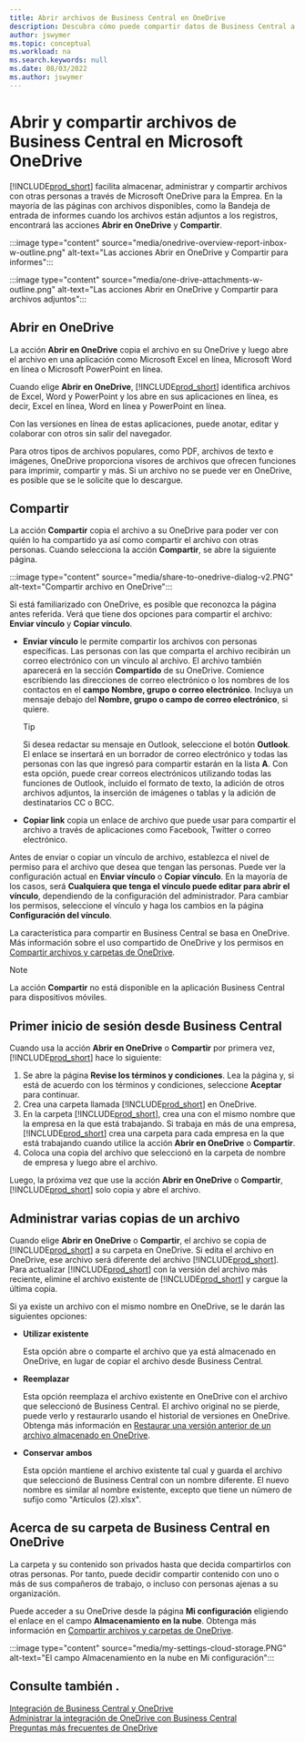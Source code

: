 ```yaml
---
title: Abrir archivos de Business Central en OneDrive
description: Descubra cómo puede compartir datos de Business Central a través de OneDrive para empresas.
author: jswymer
ms.topic: conceptual
ms.workload: na
ms.search.keywords: null
ms.date: 08/03/2022
ms.author: jswymer
---
```

# Abrir y compartir archivos de Business Central en Microsoft OneDrive

[!INCLUDE[prod_short](includes/prod_short.md)] facilita almacenar, administrar y compartir archivos con otras personas a través de Microsoft OneDrive para la Emprea. En la mayoría de las páginas con archivos disponibles, como la Bandeja de entrada de informes cuando los archivos están adjuntos a los registros, encontrará las acciones **Abrir en OneDrive** y **Compartir**.


:::image type="content" source="media/onedrive-overview-report-inbox-w-outline.png" alt-text="Las acciones Abrir en OneDrive y Compartir para informes":::


:::image type="content" source="media/one-drive-attachments-w-outline.png" alt-text="Las acciones Abrir en OneDrive y Compartir para archivos adjuntos":::


## Abrir en OneDrive

La acción **Abrir en OneDrive** copia el archivo en su OneDrive y luego abre el archivo en una aplicación como Microsoft Excel en línea, Microsoft Word en línea o Microsoft PowerPoint en línea. 

<!--## Working with different types of files-->

Cuando elige **Abrir en OneDrive**, [!INCLUDE[prod_short](includes/prod_short.md)] identifica archivos de Excel, Word y PowerPoint y los abre en sus aplicaciones en línea, es decir, Excel en línea, Word en línea y PowerPoint en línea. 

Con las versiones en línea de estas aplicaciones, puede anotar, editar y colaborar con otros sin salir del navegador.

Para otros tipos de archivos populares, como PDF, archivos de texto e imágenes, OneDrive proporciona visores de archivos que ofrecen funciones para imprimir, compartir y más. Si un archivo no se puede ver en OneDrive, es posible que se le solicite que lo descargue.

## Compartir

La acción **Compartir** copia el archivo a su OneDrive para poder ver con quién lo ha compartido ya así como compartir el archivo con otras personas. Cuando selecciona la acción **Compartir**, se abre la siguiente página.

:::image type="content" source="media/share-to-onedrive-dialog-v2.PNG" alt-text="Compartir archivo en OneDrive":::

Si está familiarizado con OneDrive, es posible que reconozca la página antes referida. Verá que tiene dos opciones para compartir el archivo: **Enviar vínculo** y **Copiar vínculo**.

- **Enviar vínculo** le permite compartir los archivos con personas específicas. Las personas con las que comparta el archivo recibirán un correo electrónico con un vínculo al archivo. El archivo también aparecerá en la sección **Compartido** de su OneDrive. Comience escribiendo las direcciones de correo electrónico o los nombres de los contactos en el **campo Nombre, grupo o correo electrónico**. Incluya un mensaje debajo del **Nombre, grupo o campo de correo electrónico**, si quiere.

  > [!TIP]
  > Si desea redactar su mensaje en Outlook, seleccione el botón **Outlook**. El enlace se insertará en un borrador de correo electrónico y todas las personas con las que ingresó para compartir estarán en la lista **A**. Con esta opción, puede crear correos electrónicos utilizando todas las funciones de Outlook, incluido el formato de texto, la adición de otros archivos adjuntos, la inserción de imágenes o tablas y la adición de destinatarios CC o BCC.

- **Copiar link** copia un enlace de archivo que puede usar para compartir el archivo a través de aplicaciones como Facebook, Twitter o correo electrónico. 

Antes de enviar o copiar un vínculo de archivo, establezca el nivel de permiso para el archivo que desea que tengan las personas. Puede ver la configuración actual en **Enviar vínculo** o **Copiar vínculo**. En la mayoría de los casos, será **Cualquiera que tenga el vínculo puede editar para abrir el vínculo**, dependiendo de la configuración del administrador. Para cambiar los permisos, seleccione el vínculo y haga los cambios en la página **Configuración del vínculo**.

La característica para compartir en Business Central se basa en OneDrive. Más información sobre el uso compartido de OneDrive y los permisos en [Compartir archivos y carpetas de OneDrive](https://support.microsoft.com/en-us/office/share-onedrive-files-and-folders-9fcc2f7d-de0c-4cec-93b0-a82024800c07).

> [!NOTE]
> La acción **Compartir** no está disponible en la aplicación Business Central para dispositivos móviles.

## Primer inicio de sesión desde Business Central

Cuando usa la acción **Abrir en OneDrive** o **Compartir** por primera vez, [!INCLUDE[prod_short](includes/prod_short.md)] hace lo siguiente:

1. Se abre la página **Revise los términos y condiciones**. Lea la página y, si está de acuerdo con los términos y condiciones, seleccione **Aceptar** para continuar.
2. Crea una carpeta llamada [!INCLUDE[prod_short](includes/prod_short.md)] en OneDrive. 
3. En la carpeta [!INCLUDE[prod_short](includes/prod_short.md)], crea una con el mismo nombre que la empresa en la que está trabajando. Si trabaja en más de una empresa, [!INCLUDE[prod_short](includes/prod_short.md)] crea una carpeta para cada empresa en la que está trabajando cuando utilice la acción **Abrir en OneDrive** o **Compartir**. 
4. Coloca una copia del archivo que seleccionó en la carpeta de nombre de empresa y luego abre el archivo. 

Luego, la próxima vez que use la acción **Abrir en OneDrive** o **Compartir**, [!INCLUDE[prod_short](includes/prod_short.md)] solo copia y abre el archivo. 

## Administrar varias copias de un archivo

Cuando elige **Abrir en OneDrive** o **Compartir**, el archivo se copia de [!INCLUDE[prod_short](includes/prod_short.md)] a su carpeta en OneDrive. Si edita el archivo en OneDrive, ese archivo será diferente del archivo [!INCLUDE[prod_short](includes/prod_short.md)]. Para actualizar [!INCLUDE[prod_short](includes/prod_short.md)] con la versión del archivo más reciente, elimine el archivo existente de [!INCLUDE[prod_short](includes/prod_short.md)] y cargue la última copia.

Si ya existe un archivo con el mismo nombre en OneDrive, se le darán las siguientes opciones:

- **Utilizar existente**

  Esta opción abre o comparte el archivo que ya está almacenado en OneDrive, en lugar de copiar el archivo desde Business Central.
  
- **Reemplazar**
  
  Esta opción reemplaza el archivo existente en OneDrive con el archivo que seleccionó de Business Central. El archivo original no se pierde, puede verlo y restaurarlo usando el historial de versiones en OneDrive. Obtenga más información en [Restaurar una versión anterior de un archivo almacenado en OneDrive](https://support.microsoft.com/office/restore-a-previous-version-of-a-file-stored-in-onedrive-159cad6d-d76e-4981-88ef-de6e96c93893).

- **Conservar ambos**

  Esta opción mantiene el archivo existente tal cual y guarda el archivo que seleccionó de Business Central con un nombre diferente. El nuevo nombre es similar al nombre existente, excepto que tiene un número de sufijo como "Artículos (2).xlsx".

## Acerca de su carpeta de Business Central en OneDrive

La carpeta y su contenido son privados hasta que decida compartirlos con otras personas. Por tanto, puede decidir compartir contenido con uno o más de sus compañeros de trabajo, o incluso con personas ajenas a su organización. 

Puede acceder a su OneDrive desde la página **Mi configuración** eligiendo el enlace en el campo **Almacenamiento en la nube**. Obtenga más información en [Compartir archivos y carpetas de OneDrive](https://support.microsoft.com/en-us/office/share-onedrive-files-and-folders-9fcc2f7d-de0c-4cec-93b0-a82024800c07).

:::image type="content" source="media/my-settings-cloud-storage.PNG" alt-text="El campo Almacenamiento en la nube en Mi configuración":::

<!--## Extending the Connection to OneDrive
You can create an extension and connect it to... For more information, see...-->

## Consulte también .

[Integración de Business Central y OneDrive](across-onedrive-overview.md)  
[Administrar la integración de OneDrive con Business Central](admin-onedrive-integration.md)  
[Preguntas más frecuentes de OneDrive](admin-onedrive-faq.md)
